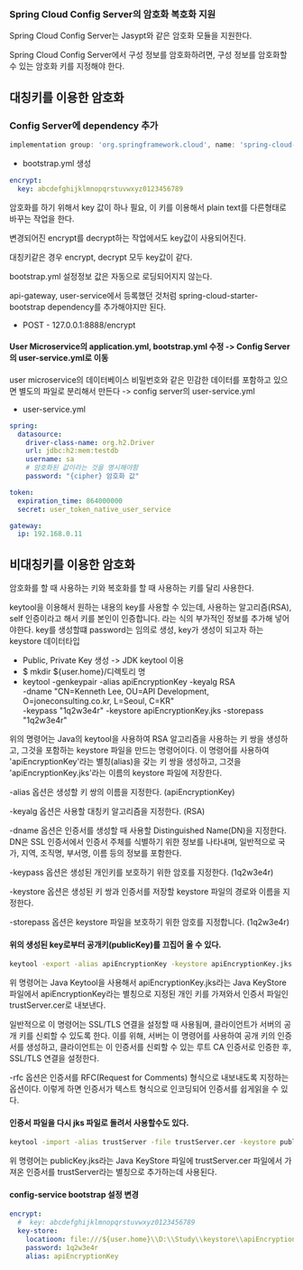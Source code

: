 ### Spring Cloud Config Server의 암호화 복호화 지원

Spring Cloud Config Server는 Jasypt와 같은 암호화 모듈을 지원한다.

Spring Cloud Config Server에서 구성 정보를 암호화하려면, 구성 정보를 암호화할 수 있는 암호화 키를 지정해야 한다.

## 대칭키를 이용한 암호화

### Config Server에 dependency 추가

```groovy
implementation group: 'org.springframework.cloud', name: 'spring-cloud-starter-bootstrap'
```

- bootstrap.yml 생성

```yml
encrypt:
  key: abcdefghijklmnopqrstuvwxyz0123456789
```

암호화를 하기 위해서 key 값이 하나 필요, 이 키를 이용해서 plain text를 다른형태로 바꾸는 작업을 한다.

변경되어진 encrypt를 decrypt하는 작업에서도 key값이 사용되어진다.

대칭키같은 경우 encrypt, decrypt 모두 key값이 같다.

bootstrap.yml 설정정보 값은 자동으로 로딩되어지지 않는다.

api-gateway, user-service에서 등록했던 것처럼 spring-cloud-starter-bootstrap dependency를 추가해야지만 된다.

- POST - 127.0.0.1:8888/encrypt

#### User Microservice의 application.yml, bootstrap.yml 수정 -> Config Server의 user-service.yml로 이동

user microservice의 데이터베이스 비밀번호와 같은 민감한 데이터를 포함하고 있으면 별도의 파일로 분리해서 만든다 -> config server의 user-service.yml

- user-service.yml

```yml
spring:
  datasource:
    driver-class-name: org.h2.Driver
    url: jdbc:h2:mem:testdb
    username: sa
    # 암호화된 값이라는 것을 명시해야함
    password: "{cipher} 암호화 값"

token:
  expiration_time: 864000000
  secret: user_token_native_user_service

gateway:
  ip: 192.168.0.11
```

## 비대칭키를 이용한 암호화

암호화를 할 때 사용하는 키와 복호화를 할 때 사용하는 키를 달리 사용한다.

keytool을 이용해서 원하는 내용의 key를 사용할 수 있는데,
사용하는 알고리즘(RSA), self 인증이라고 해서 키를 본인이 인증합니다. 라는 식의 부가적인 정보를 추가해 넣어야한다.
key를 생성할떄 password는 임의로 생성,
key가 생성이 되고자 하는 keystore 데이터타입

- Public, Private Key 생성 -> JDK keytool 이용
- $ mkdir ${user.home}/디렉토리 명
- keytool -genkeypair -alias apiEncryptionKey -keyalg RSA \
  -dname "CN=Kenneth Lee, OU=API Development, O=joneconsulting.co.kr, L=Seoul, C=KR" \
  -keypass "1q2w3e4r" -keystore apiEncryptionKey.jks -storepass "1q2w3e4r"

위의 명령어는 Java의 keytool을 사용하여 RSA 알고리즘을 사용하는 키 쌍을 생성하고, 그것을 포함하는 keystore 파일을 만드는 명령어이다. 이 명령어를 사용하여 'apiEncryptionKey'라는 별칭(alias)을 갖는 키 쌍을 생성하고, 그것을 'apiEncryptionKey.jks'라는 이름의 keystore 파일에 저장한다.

-alias 옵션은 생성할 키 쌍의 이름을 지정한다. (apiEncryptionKey)

-keyalg 옵션은 사용할 대칭키 알고리즘을 지정한다. (RSA)

-dname 옵션은 인증서를 생성할 때 사용할 Distinguished Name(DN)을 지정한다. DN은 SSL 인증서에서 인증서 주체를 식별하기 위한 정보를 나타내며, 일반적으로 국가, 지역, 조직명, 부서명, 이름 등의 정보를 포함한다.

-keypass 옵션은 생성된 개인키를 보호하기 위한 암호를 지정한다. (1q2w3e4r)

-keystore 옵션은 생성된 키 쌍과 인증서를 저장할 keystore 파일의 경로와 이름을 지정한다.

-storepass 옵션은 keystore 파일을 보호하기 위한 암호를 지정합니다. (1q2w3e4r)

#### 위의 생성된 key로부터 공개키(publicKey)를 끄집어 올 수 있다.

```cmd
keytool -export -alias apiEncryptionKey -keystore apiEncryptionKey.jks -rfc -file trustServer.cer
```

위 명령어는 Java Keytool을 사용해서 apiEncryptionKey.jks라는 Java KeyStore 파일에서 apiEncryptionKey라는 별칭으로 지정된 개인 키를 가져와서 인증서 파일인 trustServer.cer로 내보낸다.

일반적으로 이 명령어는 SSL/TLS 연결을 설정할 때 사용됨며, 클라이언트가 서버의 공개 키를 신뢰할 수 있도록 한다. 이를 위해, 서버는 이 명령어를 사용하여 공개 키의 인증서를 생성하고, 클라이언트는 이 인증서를 신뢰할 수 있는 루트 CA 인증서로 인증한 후, SSL/TLS 연결을 설정한다.

-rfc 옵션은 인증서를 RFC(Request for Comments) 형식으로 내보내도록 지정하는 옵션이다. 이렇게 하면 인증서가 텍스트 형식으로 인코딩되어 인증서를 쉽게읽을 수 있다.

#### 인증서 파일을 다시 jks 파일로 돌려서 사용할수도 있다.

```cmd
keytool -import -alias trustServer -file trustServer.cer -keystore publicKey.jks
```

위 명령어는 publicKey.jks라는 Java KeyStore 파일에 trustServer.cer 파일에서 가져온 인증서를 trustServer라는 별칭으로 추가하는데 사용된다.

#### config-service bootstrap 설정 변경

```yml
encrypt:
  #  key: abcdefghijklmnopqrstuvwxyz0123456789
  key-store:
    locatioon: file:///${user.home}\\D:\\Study\\keystore\\apiEncryptionKey.jks
    password: 1q2w3e4r
    alias: apiEncryptionKey
```

